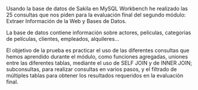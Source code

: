 Usando la base de datos de Sakila en MySQL Workbench he realizado las 25 consultas que nos piden para la evaluación final del segundo módulo: Extraer Información de la Web y Bases de Datos.

La base de datos contiene información sobre actores, películas, categorías de películas, clientes, empleados, alquileres...

El objetivo de la prueba es practicar el uso de las diferentes consultas que hemos aprendido durante el módulo, como funciones agregadas, uniones entre las diferentes tablas, mediante el uso de SELF JOIN y de INNER JOIN; subconsultas, para realizar consultas en varios pasos, y el filtrado de múltiples tablas para obtener los resultados requeridos en la evaluación final.



